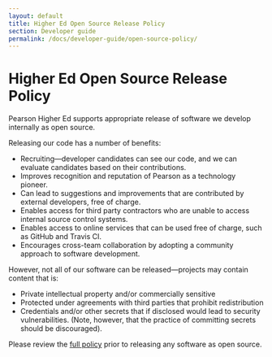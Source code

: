 ```yaml
---
layout: default
title: Higher Ed Open Source Release Policy
section: Developer guide
permalink: /docs/developer-guide/open-source-policy/
---
```


# Higher Ed Open Source Release Policy

Pearson Higher Ed supports appropriate release of software we develop internally as open source.

Releasing our code has a number of benefits:

- Recruiting—developer candidates can see our code, and we can evaluate candidates based on their contributions.
- Improves recognition and reputation of Pearson as a technology pioneer.
- Can lead to suggestions and improvements that are contributed by external developers, free of charge.
- Enables access for third party contractors who are unable to access internal source control systems.
- Enables access to online services that can be used free of charge, such as GitHub and Travis CI.
- Encourages cross-team collaboration by adopting a community approach to software development.

However, not all of our software can be released—projects may contain content that is:

- Private intellectual property and/or commercially sensitive
- Protected under agreements with third parties that prohibit redistribution
- Credentials and/or other secrets that if disclosed would lead to security vulnerabilities. (Note, however, that the practice of committing secrets should be discouraged).

Please review the [full policy](https://docs.google.com/document/d/1SiSTomsnjLvFEXX7pPnyMHxTyMKcahUlIhaJQkG40vw/) prior to releasing any software as open source.
